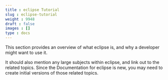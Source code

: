 ```yaml
---
title : eclipse Tutorial
slug : eclipse-tutorial
weight : 9948
draft : false
images : []
type : docs
---
```


This section provides an overview of what eclipse is, and why a developer might want to use it.

It should also mention any large subjects within eclipse, and link out to the related topics.  Since the Documentation for eclipse is new, you may need to create initial versions of those related topics.

